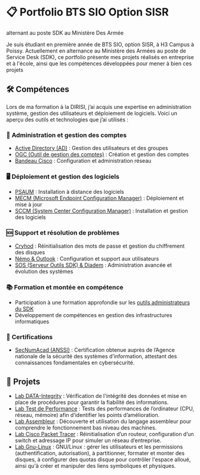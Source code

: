 # :clipboard: Portfolio BTS SIO Option SISR
alternant au poste SDK au Ministère Des Armée

Je suis étudiant en première année de BTS SIO, option SISR, à H3 Campus à Poissy. Actuellement en alternance au Ministère des Armées au poste de Service Desk (SDK), ce portfolio présente mes projets réalisés en entreprise et à l'école, ainsi que les compétences développées pour mener à bien ces projets 

## 🛠️ Compétences

Lors de ma formation à la DIRISI, j’ai acquis une expertise en administration système, gestion des utilisateurs et déploiement de logiciels. Voici un aperçu des outils et technologies que j’ai utilisés :

### 🔐 **Administration et gestion des comptes**
- [Active Directory (AD)](./Entreprise/formation_outils/AD) : Gestion des utilisateurs et des groupes
- [OGC (Outil de gestion des comptes)](./Entreprise/formation_outils/OGC) : Création et gestion des comptes
- [Bandeau Cisco](./Entreprise/formation_outils/Bandeau_Cisco) : Configuration et administration réseau

### 🖥️ **Déploiement et gestion des logiciels**
- [PSAUM](./Entreprise/formation_outils/PSAUM) : Installation à distance des logiciels
- [MECM (Microsoft Endpoint Configuration Manager)](.Entreprise/formation_outils/MECM) : Déploiement et mise à jour
- [SCCM (System Center Configuration Manager)](./Entreprise/formation_outils/SCCM) : Installation et gestion des logiciels

### 🆘 **Support et résolution de problèmes**
- [Cryhod](./Entreprise/formation_outils/CRYHOD) : Réinitialisation des mots de passe et gestion du chiffrement des disques
- [Némo & Outlook](./Entreprise/formation_outils/Némo_Outlook) : Configuration et support aux utilisateurs
- [SOS (Serveur Outils SDK) & Diadem](./Entreprise/formation_outils/SOS_Diadem) : Administration avancée et évolution des systèmes

### 📚 **Formation et montée en compétence**
- Participation à une formation approfondie sur les [outils administrateurs du SDK](./Entreprise/formation_outils)
- Développement de compétences en gestion des infrastructures informatiques

### 🏅 **Certifications**

- [SecNumAcad (ANSSI)](./Cours/Certification)  : Certification obtenue auprès de l’Agence nationale de la sécurité des systèmes d’information, attestant des connaissances fondamentales en cybersécurité.

## :page_facing_up: Projets
- [Lab DATA-Integrity](./Cours/Lab_DATA-Integrity) : Vérification de l'intégrité des données et mise en place de procédures pour garantir la fiabilité des informations.
- [Lab Test de Performance](./Cours/Lab_Test_de_Performance) : Tests des performances de l’ordinateur (CPU, réseau, mémoire) afin d’identifier les points d’amélioration.
- [Lab Assembleur](./Cours/Lab_Assembleur) : Découverte et utilisation du langage assembleur pour comprendre le fonctionnement bas niveau des machines.
- [Lab Cisco Packet Tracer](./Cours/Lab_Cisco_Packet_Tracer) : Réinitialisation d’un routeur, configuration d’un switch et adressage IP pour simuler un réseau d’entreprise.
- [Lab Gnu-Linux](./Cours/Lab_GNU_Linux) :
GNU/Linux : gérer les utilisateurs et les permissions (authentification, autorisation), à partitionner, formater et monter des disques, à configurer des quotas disque pour contrôler l'espace alloué, ainsi qu'à créer et manipuler des liens symboliques et physiques.
